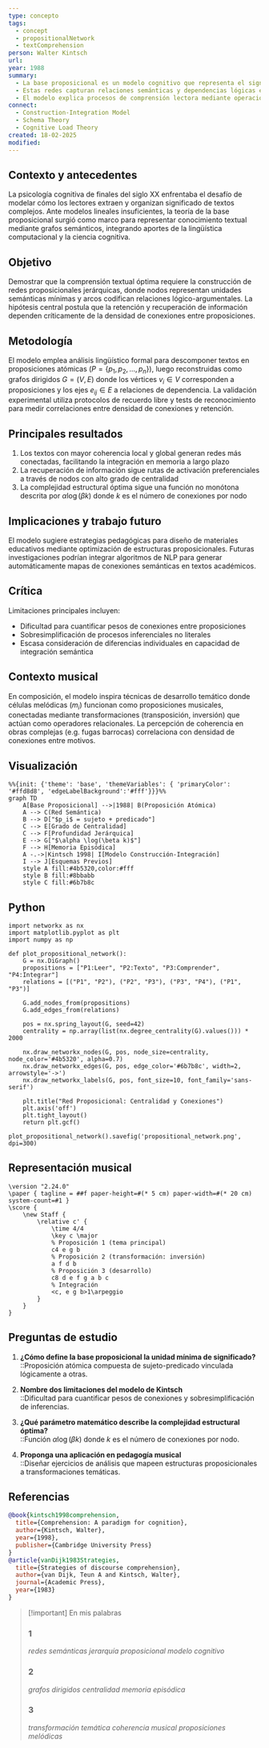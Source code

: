 ```yaml
---
type: concepto
tags:
  - concept
  - propositionalNetwork
  - textComprehension
person: Walter Kintsch
url: 
year: 1988
summary: 
  - La base proposicional es un modelo cognitivo que representa el significado de textos como redes jerárquicas de proposiciones interconectadas.
  - Estas redes capturan relaciones semánticas y dependencias lógicas entre ideas, permitiendo una reconstrucción estructurada del contenido.
  - El modelo explica procesos de comprensión lectora mediante operaciones de integración y recuperación basadas en conexiones semánticas.
connect:
  - Construction-Integration Model
  - Schema Theory
  - Cognitive Load Theory
created: 18-02-2025
modified: 
---
```


## Contexto y antecedentes  
La psicología cognitiva de finales del siglo XX enfrentaba el desafío de modelar cómo los lectores extraen y organizan significado de textos complejos. Ante modelos lineales insuficientes, la teoría de la base proposicional surgió como marco para representar conocimiento textual mediante grafos semánticos, integrando aportes de la lingüística computacional y la ciencia cognitiva.

## Objetivo  
Demostrar que la comprensión textual óptima requiere la construcción de redes proposicionales jerárquicas, donde nodos representan unidades semánticas mínimas y arcos codifican relaciones lógico-argumentales. La hipótesis central postula que la retención y recuperación de información dependen críticamente de la densidad de conexiones entre proposiciones.

## Metodología  
El modelo emplea análisis lingüístico formal para descomponer textos en proposiciones atómicas ($P = \{p_1, p_2, ..., p_n\}$), luego reconstruidas como grafos dirigidos $G = (V,E)$ donde los vértices $v_i \in V$ corresponden a proposiciones y los ejes $e_{ij} \in E$ a relaciones de dependencia. La validación experimental utiliza protocolos de recuerdo libre y tests de reconocimiento para medir correlaciones entre densidad de conexiones y retención.

## Principales resultados  
1. Los textos con mayor coherencia local y global generan redes más conectadas, facilitando la integración en memoria a largo plazo  
2. La recuperación de información sigue rutas de activación preferenciales a través de nodos con alto grado de centralidad  
3. La complejidad estructural óptima sigue una función no monótona descrita por $\alpha \log(\beta k)$ donde $k$ es el número de conexiones por nodo  

## Implicaciones y trabajo futuro  
El modelo sugiere estrategias pedagógicas para diseño de materiales educativos mediante optimización de estructuras proposicionales. Futuras investigaciones podrían integrar algoritmos de NLP para generar automáticamente mapas de conexiones semánticas en textos académicos.

## Crítica  
Limitaciones principales incluyen:  
- Dificultad para cuantificar pesos de conexiones entre proposiciones  
- Sobresimplificación de procesos inferenciales no literales  
- Escasa consideración de diferencias individuales en capacidad de integración semántica  

## Contexto musical  
En composición, el modelo inspira técnicas de desarrollo temático donde células melódicas ($m_i$) funcionan como proposiciones musicales, conectadas mediante transformaciones (transposición, inversión) que actúan como operadores relacionales. La percepción de coherencia en obras complejas (e.g. fugas barrocas) correlaciona con densidad de conexiones entre motivos.

## Visualización  
```mermaid
%%{init: {'theme': 'base', 'themeVariables': { 'primaryColor': '#ffd8d8', 'edgeLabelBackground':'#fff'}}}%%
graph TD
    A[Base Proposicional] -->|1988| B(Proposición Atómica)
    A --> C(Red Semántica)
    B --> D["$p_i$ = sujeto + predicado"]
    C --> E[Grado de Centralidad]
    C --> F[Profundidad Jerárquica]
    E --> G["$\alpha \log(\beta k)$"]
    F --> H[Memoria Episódica]
    A -.->|Kintsch 1998| I[Modelo Construcción-Integración]
    I --> J[Esquemas Previos]
    style A fill:#4b5320,color:#fff
    style B fill:#8bbabb
    style C fill:#6b7b8c
```


## Python  
```run-python
import networkx as nx
import matplotlib.pyplot as plt
import numpy as np

def plot_propositional_network():
    G = nx.DiGraph()
    propositions = ["P1:Leer", "P2:Texto", "P3:Comprender", "P4:Integrar"]
    relations = [("P1", "P2"), ("P2", "P3"), ("P3", "P4"), ("P1", "P3")]
    
    G.add_nodes_from(propositions)
    G.add_edges_from(relations)
    
    pos = nx.spring_layout(G, seed=42)
    centrality = np.array(list(nx.degree_centrality(G).values())) * 2000
    
    nx.draw_networkx_nodes(G, pos, node_size=centrality, node_color='#4b5320', alpha=0.7)
    nx.draw_networkx_edges(G, pos, edge_color='#6b7b8c', width=2, arrowstyle='->')
    nx.draw_networkx_labels(G, pos, font_size=10, font_family='sans-serif')
    
    plt.title("Red Proposicional: Centralidad y Conexiones")
    plt.axis('off')
    plt.tight_layout()
    return plt.gcf()

plot_propositional_network().savefig('propositional_network.png', dpi=300)
```



## Representación musical  
```lily
\version "2.24.0"
\paper { tagline = ##f paper-height=#(* 5 cm) paper-width=#(* 20 cm) system-count=#1 }
\score {
    \new Staff {
        \relative c' {
            \time 4/4
            \key c \major
            % Proposición 1 (tema principal)
            c4 e g b 
            % Proposición 2 (transformación: inversión)
            a f d b 
            % Proposición 3 (desarrollo)
            c8 d e f g a b c
            % Integración
            <c, e g b>1\arpeggio
        }
    }
}
```

## Preguntas de estudio  
1. **¿Cómo define la base proposicional la unidad mínima de significado?**  
   ::Proposición atómica compuesta de sujeto-predicado vinculada lógicamente a otras.  

2. **Nombre dos limitaciones del modelo de Kintsch**  
   ::Dificultad para cuantificar pesos de conexiones y sobresimplificación de inferencias.  

3. **¿Qué parámetro matemático describe la complejidad estructural óptima?**  
   ::Función $\alpha \log(\beta k)$ donde $k$ es el número de conexiones por nodo.  

4. **Proponga una aplicación en pedagogía musical**  
   ::Diseñar ejercicios de análisis que mapeen estructuras proposicionales a transformaciones temáticas.  

## Referencias  
```bibtex
@book{kintsch1998comprehension,
  title={Comprehension: A paradigm for cognition},
  author={Kintsch, Walter},
  year={1998},
  publisher={Cambridge University Press}
}
@article{vanDijk1983Strategies,
  title={Strategies of discourse comprehension},
  author={van Dijk, Teun A and Kintsch, Walter},
  journal={Academic Press},
  year={1983}
}
```

> [!important] En mis palabras  
> ### 1  
> *redes semánticas* *jerarquía proposicional* *modelo cognitivo*  
> ### 2  
> *grafos dirigidos* *centralidad* *memoria episódica*  
> ### 3  
> *transformación temática* *coherencia musical* *proposiciones melódicas*
